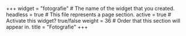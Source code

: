 +++
widget = "fotografie"  # The name of the widget that you created.
headless = true  # This file represents a page section.
active = true  # Activate this widget? true/false
weight = 36  # Order that this section will appear in.
title = "Fotografie"
+++






